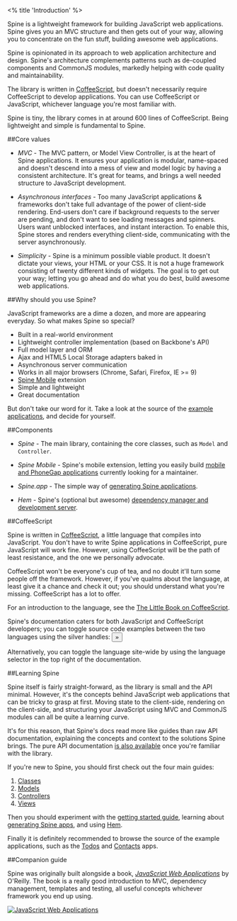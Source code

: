 <% title 'Introduction' %>

Spine is a lightweight framework for building JavaScript web applications. Spine gives you an MVC structure and then gets out of your way, allowing you to concentrate on the fun stuff, building awesome web applications.

Spine is opinionated in its approach to web application architecture and design. Spine's architecture complements patterns such as de-coupled components and CommonJS modules, markedly helping with code quality and maintainability.

The library is written in [CoffeeScript](http://jashkenas.github.com/coffee-script), but doesn't necessarily require CoffeeScript to develop applications. You can use CoffeeScript or JavaScript, whichever language you're most familiar with.

Spine is tiny, the library comes in at around 600 lines of CoffeeScript. Being lightweight and simple is fundamental to Spine.

##Core values

* *MVC* - The MVC pattern, or Model View Controller, is at the heart of Spine applications. It ensures your application is modular, name-spaced and doesn't descend into a mess of view and model logic by having a consistent architecture. It's great for teams, and brings a well needed structure to JavaScript development.

* *Asynchronous interfaces* - Too many JavaScript applications & frameworks don't take full advantage of the power of client-side rendering. End-users don't care if background requests to the server are pending, and don't want to see loading messages and spinners. Users want unblocked interfaces, and instant interaction. To enable this, Spine stores and renders everything client-side, communicating with the server asynchronously.

* *Simplicity* - Spine is a minimum possible viable product. It doesn't dictate your views, your HTML or your CSS. It is not a huge framework consisting of twenty different kinds of widgets. The goal is to get out your way; letting you go ahead and do what you do best, build awesome web applications.

##Why should you use Spine?

JavaScript frameworks are a dime a dozen, and more are appearing everyday. So what makes Spine so special?

* Built in a real-world environment
* Lightweight controller implementation (based on Backbone's API)
* Full model layer and ORM
* Ajax and HTML5 Local Storage adapters baked in
* Asynchronous server communication
* Works in all major browsers (Chrome, Safari, Firefox, IE >= 9)
* [Spine Mobile](<%= mobile_path %>) extension
* Simple and lightweight
* Great documentation

But don't take our word for it. Take a look at the source of the [example applications](<%= pages_path("examples") %>), and decide for yourself.

##Components

* *Spine* - The main library, containing the core classes, such as `Model` and `Controller`.

* *Spine Mobile* - Spine's mobile extension, letting you easily build [mobile and PhoneGap applications](<%= mobile_path %>) currently looking for a maintainer.

* *Spine.app* - The simple way of [generating Spine applications](<%= docs_path("app") %>).

* *Hem* - Spine's (optional but awesome) [dependency manager and development server](<%= docs_path("hem") %>).

##CoffeeScript

Spine is written in [CoffeeScript](http://jashkenas.github.com/coffee-script/), a little language that compiles into JavaScript. You don't have to write Spine applications in CoffeeScript, pure JavaScript will work fine. However, using CoffeeScript will be the path of least resistance, and the one we personally advocate.

CoffeeScript won't be everyone's cup of tea, and no doubt it'll turn some people off the framework. However, if you've qualms about the language, at least give it a chance and check it out; you should understand what you're missing. CoffeeScript has a lot to offer.

For an introduction to the language, see the [The Little Book on CoffeeScript](http://arcturo.github.com/library/coffeescript/).

Spine's documentation caters for both JavaScript and CoffeeScript developers; you can toggle source code examples between the two languages using the silver handles: <button>»</button>

Alternatively, you can toggle the language site-wide by using the language selector in the top right of the documentation.

##Learning Spine

Spine itself is fairly straight-forward, as the library is small and the API minimal. However, it's the concepts behind JavaScript web applications that can be tricky to grasp at first. Moving state to the client-side, rendering on the client-side, and structuring your JavaScript using MVC and CommonJS modules can all be quite a learning curve.

It's for this reason, that Spine's docs read more like guides than raw API documentation, explaining the concepts and context to the solutions Spine brings. The pure API documentation [is also available](<%= api_path %>) once you're familiar with the library.

If you're new to Spine, you should first check out the four main guides:

1. [Classes](<%= docs_path("classes") %>)
1. [Models](<%= docs_path("models") %>)
1. [Controllers](<%= docs_path("controllers") %>)
1. [Views](<%= docs_path("views") %>)

Then you should experiment with the [getting started guide](<%= docs_path("started") %>), learning about [generating Spine apps](<%= docs_path("app") %>), and using [Hem](<%= docs_path("hem") %>).

Finally it is definitely recommended to browse the source of the example applications, such as the [Todos](http://github.com/maccman/spine.todos) and [Contacts](http://github.com/maccman/spine.contacts) apps.

##Companion guide

Spine was originally built alongside a book, [*JavaScript Web Applications*](http://oreilly.com/catalog/0636920018421) by O'Reilly. The book is a really good introduction to MVC, dependency management, templates and testing, all useful concepts whichever framework you end up using.

[![JavaScript Web Applications](http://covers.oreilly.com/images/0636920018421/cat.gif)](http://oreilly.com/catalog/0636920018421)
